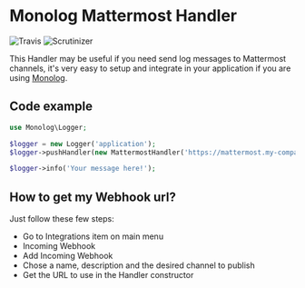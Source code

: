 # Monolog Mattermost Handler
![Travis](https://travis-ci.org/viniciuswebdev/monolog-mattermost.svg?branch=master)
![Scrutinizer](https://scrutinizer-ci.com/g/viniciuswebdev/monolog-mattermost/badges/quality-score.png?b=master)

This Handler may be useful if you need send log messages to Mattermost channels, it's very easy to setup and integrate in your application if you are using [Monolog](https://github.com/Seldaek/monolog).

## Code example

```php
use Monolog\Logger;

$logger = new Logger('application');
$logger->pushHandler(new MattermostHandler('https://mattermost.my-company.net.br/hooks/xxx'));

$logger->info('Your message here!');
```

## How to get my Webhook url?

Just follow these few steps:

* Go to Integrations item on main menu
* Incoming Webhook
* Add Incoming Webhook
* Chose a name, description and the desired channel to publish
* Get the URL to use in the Handler constructor

